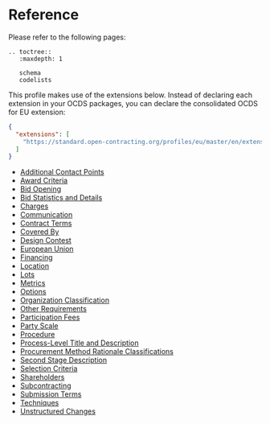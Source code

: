 # Reference

Please refer to the following pages:

```eval_rst
.. toctree::
   :maxdepth: 1

   schema
   codelists
```

This profile makes use of the extensions below. Instead of declaring each extension in your OCDS packages, you can declare the consolidated OCDS for EU extension:

```json
{
  "extensions": [
    "https://standard.open-contracting.org/profiles/eu/master/en/extension.json"
  ]
}
```

* [Additional Contact Points](https://extensions.open-contracting.org/en/extensions/additionalContactPoint/master/)
* [Award Criteria](https://extensions.open-contracting.org/en/extensions/awardCriteria/master/)
* [Bid Opening](https://extensions.open-contracting.org/en/extensions/bidOpening/master/)
* [Bid Statistics and Details](https://extensions.open-contracting.org/en/extensions/bids/master/)
* [Charges](https://extensions.open-contracting.org/en/extensions/charges/master/)
* [Communication](https://extensions.open-contracting.org/en/extensions/communication/master/)
* [Contract Terms](https://extensions.open-contracting.org/en/extensions/contractTerms/master/)
* [Covered By](https://extensions.open-contracting.org/en/extensions/coveredBy/master/)
* [Design Contest](https://extensions.open-contracting.org/en/extensions/designContest/master/)
* [European Union](https://extensions.open-contracting.org/en/extensions/eu/master/)
* [Financing](https://extensions.open-contracting.org/en/extensions/finance/master/)
* [Location](https://extensions.open-contracting.org/en/extensions/location/master/)
* [Lots](https://extensions.open-contracting.org/en/extensions/lots/master/)
* [Metrics](https://extensions.open-contracting.org/en/extensions/metrics/master/)
* [Options](https://extensions.open-contracting.org/en/extensions/options/master/)
* [Organization Classification](https://extensions.open-contracting.org/en/extensions/organizationClassification/master/)
* [Other Requirements](https://extensions.open-contracting.org/en/extensions/otherRequirements/master/)
* [Participation Fees](https://extensions.open-contracting.org/en/extensions/participation_fee/master/)
* [Party Scale](https://extensions.open-contracting.org/en/extensions/partyScale/master/)
* [Procedure](https://extensions.open-contracting.org/en/extensions/procedure/master/)
* [Process-Level Title and Description](https://extensions.open-contracting.org/en/extensions/process_title/master/)
* [Procurement Method Rationale Classifications](https://extensions.open-contracting.org/en/extensions/procurementMethodRationaleClassifications/master/)
* [Second Stage Description](https://extensions.open-contracting.org/en/extensions/secondStageDescription/master/)
* [Selection Criteria](https://extensions.open-contracting.org/en/extensions/selectionCriteria/master/)
* [Shareholders](https://extensions.open-contracting.org/en/extensions/shareholders/master/)
* [Subcontracting](https://extensions.open-contracting.org/en/extensions/subcontracting/master/)
* [Submission Terms](https://extensions.open-contracting.org/en/extensions/submissionTerms/master/)
* [Techniques](https://extensions.open-contracting.org/en/extensions/techniques/master/)
* [Unstructured Changes](https://extensions.open-contracting.org/en/extensions/unstructuredChanges/master/)
